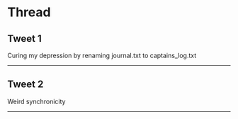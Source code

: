 # Thread

## Tweet 1

Curing my depression by renaming journal.txt to captains_log.txt

---

## Tweet 2

Weird synchronicity

---

